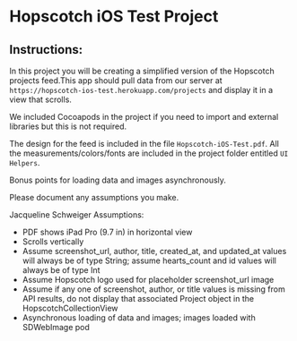 # Hopscotch iOS Test Project

## Instructions:
In this project you will be creating a simplified version of the Hopscotch projects feed.This app should pull data from our server at `https://hopscotch-ios-test.herokuapp.com/projects` and display it in a view that scrolls.

We included Cocoapods in the project if you need to import and external libraries but this is not required. 

The design for the feed is included in the file `Hopscotch-iOS-Test.pdf`. All the measurements/colors/fonts are included in the project folder entitled `UI Helpers`.

Bonus points for loading data and images asynchronously. 

Please document any assumptions you make. 

Jacqueline Schweiger Assumptions:

- PDF shows iPad Pro (9.7 in) in horizontal view
- Scrolls vertically
- Assume screenshot_url, author, title, created_at, and updated_at values will always be of type String; assume hearts_count and id values will always be of type Int
- Assume Hopscotch logo used for placeholder screenshot_url image
- Assume if any one of screenshot, author, or title values is missing from API results, do not display that associated Project object in the HopscotchCollectionView
- Asynchronous loading of data and images; images loaded with SDWebImage pod
